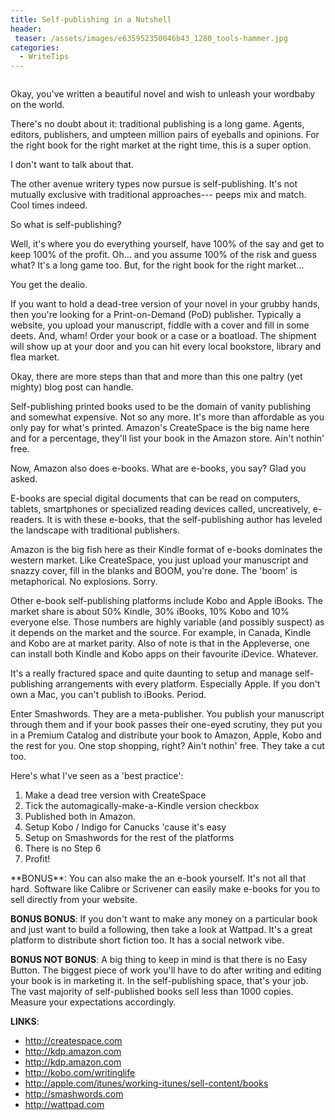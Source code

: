 ```yaml
---
title: Self-publishing in a Nutshell
header:
 teaser: /assets/images/e635952350046b43_1280_tools-hammer.jpg
categories:
  - WriteTips
---
```

<img src="https://douglangille.github.io/assets/images/e635952350046b43_1280_tools-hammer.jpg" alt="" />

Okay, you've written a beautiful novel and wish to unleash your wordbaby on the world.

There's no doubt about it: traditional publishing is a long game. Agents, editors, publishers, and umpteen million pairs of eyeballs and opinions. For the right book for the right market at the right time, this is a super option.

I don't want to talk about that.

The other avenue writery types now pursue is self-publishing. It's not mutually exclusive with traditional approaches--- peeps mix and match. Cool times indeed.

So what is self-publishing?

Well, it's where you do everything yourself, have 100% of the say and get to keep 100% of the profit. Oh... and you assume 100% of the risk and guess what? It's a long game too. But, for the right book for the right market...

You get the dealio.

If you want to hold a dead-tree version of your novel in your grubby hands, then you're looking for a Print-on-Demand (PoD) publisher. Typically a website, you upload your manuscript, fiddle with a cover and fill in some deets. And, wham! Order your book or a case or a boatload. The shipment will show up at your door and you can hit every local bookstore, library and flea market.

Okay, there are more steps than that and more than this one paltry (yet mighty) blog post can handle.

Self-publishing printed books used to be the domain of vanity publishing and somewhat expensive. Not so any more. It's more than affordable as you only pay for what's printed. Amazon's CreateSpace is the big name here and for a percentage, they'll list your book in the Amazon store. Ain't nothin' free.

Now, Amazon also does e-books. What are e-books, you say? Glad you asked.

E-books are special digital documents that can be read on computers, tablets, smartphones or specialized reading devices called, uncreatively, e-readers. It is with these e-books, that the self-publishing author has leveled the landscape with traditional publishers.

Amazon is the big fish here as their Kindle format of e-books dominates the western market. Like CreateSpace, you just upload your manuscript and snazzy cover, fill in the blanks and BOOM, you're done. The 'boom' is metaphorical. No explosions. Sorry.

Other e-book self-publishing platforms include Kobo and Apple iBooks. The market share is about 50% Kindle, 30% iBooks, 10% Kobo and 10% everyone else. Those numbers are highly variable (and possibly suspect) as it depends on the market and the source. For example, in Canada, Kindle and Kobo are at market parity. Also of note is that in the Appleverse, one can install both Kindle and Kobo apps on their favourite iDevice. Whatever.

It's a really fractured space and quite daunting to setup and manage self-publishing arrangements with every platform. Especially Apple. If you don't own a Mac, you can't publish to iBooks. Period.

Enter Smashwords. They are a meta-publisher. You publish your manuscript through them and if your book passes their one-eyed scrutiny, they put you in a Premium Catalog and distribute your book to Amazon, Apple, Kobo and the rest for you. One stop shopping, right? Ain't nothin' free. They take a cut too.

Here's what I've seen as a 'best practice':
<ol>
	<li>Make a dead tree version with CreateSpace</li>
	<li>Tick the automagically-make-a-Kindle version checkbox</li>
	<li>Published both in Amazon.</li>
	<li>Setup Kobo / Indigo for Canucks 'cause it's easy</li>
	<li>Setup on Smashwords for the rest of the platforms</li>
	<li>There is no Step 6</li>
	<li>Profit!</li>
</ol>
**BONUS**: You can also make the an e-book yourself. It's not all that hard. Software like Calibre or Scrivener can easily make e-books for you to sell directly from your website.

**BONUS BONUS**: If you don't want to make any money on a particular book and just want to build a following, then take a look at Wattpad. It's a great platform to distribute short fiction too. It has a social network vibe.

**BONUS NOT BONUS**: A big thing to keep in mind is that there is no Easy Button. The biggest piece of work you'll have to do after writing and editing your book is in marketing it. In the self-publishing space, that's your job. The vast majority of self-published books sell less than 1000 copies. Measure your expectations accordingly.

**LINKS**:
<ul>
	<li><a href="http://createspace.com">http://createspace.com</a></li>
	<li><a href="http://kdp.amazon.com">http://kdp.amazon.com</a></li>
	<li><a href="http://kdp.amazon.com">http://kdp.amazon.com</a></li>
	<li><a href="http://kobo.com/writinglife">http://kobo.com/writinglife</a></li>
	<li><a href="http://apple.com/itunes/working-itunes/sell-content/books">http://apple.com/itunes/working-itunes/sell-content/books</a></li>
	<li><a href="http://smashwords.com">http://smashwords.com</a></li>
	<li><a href="http://wattpad.com">http://wattpad.com</a></li>
</ul>